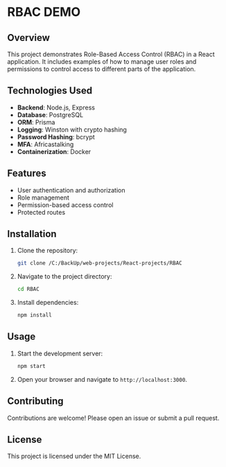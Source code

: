 # RBAC DEMO
## Overview

This project demonstrates Role-Based Access Control (RBAC) in a React application. It includes examples of how to manage user roles and permissions to control access to different parts of the application.

## Technologies Used

- **Backend**: Node.js, Express
- **Database**: PostgreSQL
- **ORM**: Prisma
- **Logging**: Winston with crypto hashing
- **Password Hashing**: bcrypt
- **MFA**: Africastalking
- **Containerization**: Docker


## Features

- User authentication and authorization
- Role management
- Permission-based access control
- Protected routes

## Installation

1. Clone the repository:
    ```bash
    git clone /C:/BackUp/web-projects/React-projects/RBAC
    ```
2. Navigate to the project directory:
    ```bash
    cd RBAC
    ```
3. Install dependencies:
    ```bash
    npm install
    ```

## Usage

1. Start the development server:
    ```bash
    npm start
    ```
2. Open your browser and navigate to `http://localhost:3000`.

## Contributing

Contributions are welcome! Please open an issue or submit a pull request.

## License

This project is licensed under the MIT License.